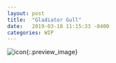 ```yaml
---
layout: post
title:  "Gladiator Gull"
date:   2019-03-18 11:15:33 -0400
categories: WIP
---
```


![icon]({{site.url}}/media/Jam/signposting.png){:.preview_image}

<!--more-->

